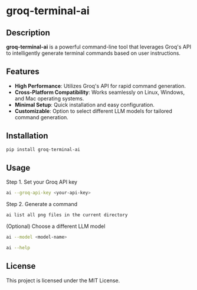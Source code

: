 # groq-terminal-ai

## Description
**groq-terminal-ai** is a powerful command-line tool that leverages Groq's API to intelligently generate terminal commands based on user instructions.

## Features
- **High Performance**: Utilizes Groq's API for rapid command generation.
- **Cross-Platform Compatibility**: Works seamlessly on Linux, Windows, and Mac operating systems.
- **Minimal Setup**: Quick installation and easy configuration.
- **Customizable**: Option to select different LLM models for tailored command generation.


## Installation

```bash
pip install groq-terminal-ai
```

## Usage

Step 1. Set your Groq API key
```bash
ai --groq-api-key <your-api-key>
```

Step 2. Generate a command
```bash
ai list all png files in the current directory
```

(Optional) Choose a different LLM model
```bash
ai --model <model-name>
```

```bash
ai --help
```


## License
This project is licensed under the MIT License.
